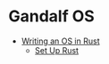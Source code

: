# Gandalf OS

- [Writing an OS in Rust ](https://os.phil-opp.com)
    - [Set Up Rust](https://os.phil-opp.com/set-up-rust/)